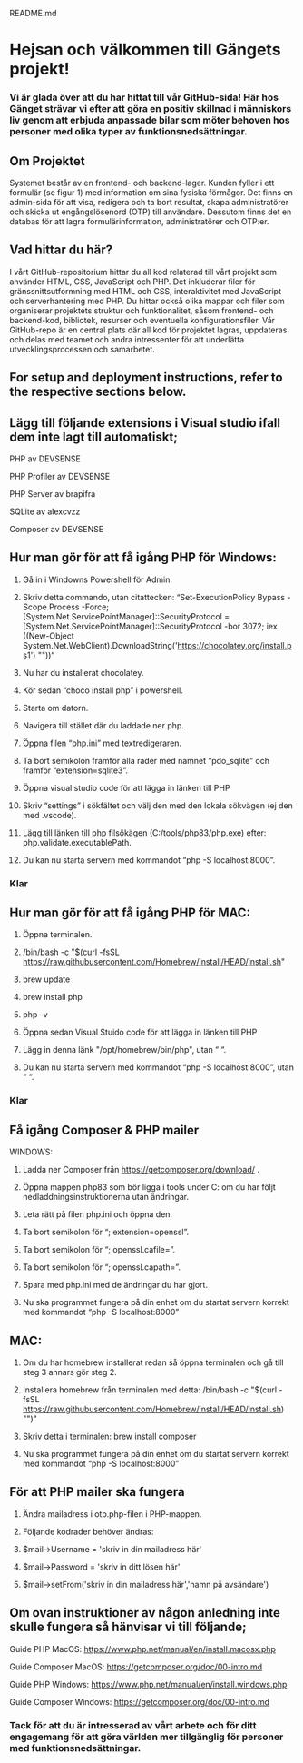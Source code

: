 README.md 

 

# Hejsan och välkommen till Gängets projekt!  

 

### Vi är glada över att du har hittat till vår GitHub-sida! Här hos Gänget strävar vi efter att göra en positiv skillnad i människors liv genom att erbjuda anpassade bilar som möter behoven hos personer med olika typer av funktionsnedsättningar. 

 

## Om Projektet 

Systemet består av en frontend- och backend-lager. Kunden fyller i ett formulär (se figur 1) med information om sina fysiska förmågor. Det finns en admin-sida för att visa, redigera och ta bort resultat, skapa administratörer och skicka ut engångslösenord (OTP) till användare. Dessutom finns det en databas för att lagra formulärinformation, administratörer och OTP:er. 

 

## Vad hittar du här? 

I vårt GitHub-repositorium hittar du all kod relaterad till vårt projekt som använder HTML, CSS, JavaScript och PHP. Det inkluderar filer för gränssnittsutformning med HTML och CSS, interaktivitet med JavaScript och serverhantering med PHP. Du hittar också olika mappar och filer som organiserar projektets struktur och funktionalitet, såsom frontend- och backend-kod, bibliotek, resurser och eventuella konfigurationsfiler. Vår GitHub-repo är en central plats där all kod för projektet lagras, uppdateras och delas med teamet och andra intressenter för att underlätta utvecklingsprocessen och samarbetet. 

 

 

## For setup and deployment instructions, refer to the respective sections below. 

## Lägg till följande extensions i Visual studio ifall dem inte lagt till automatiskt; 
PHP av DEVSENSE   

PHP Profiler av DEVSENSE  
 
PHP Server av brapifra  
 
SQLite av alexcvzz 
 
Composer av DEVSENSE  

## Hur man gör för att få igång PHP för Windows: 

1. Gå in i Windowns Powershell för Admin. 

2. Skriv detta commando, utan citattecken: “Set-ExecutionPolicy Bypass -Scope Process -Force; [System.Net.ServicePointManager]::SecurityProtocol = [System.Net.ServicePointManager]::SecurityProtocol -bor 3072; iex ((New-Object System.Net.WebClient).DownloadString('https://chocolatey.org/install.ps1') "‌"))“ 

3. Nu har du installerat chocolatey. 

4. Kör sedan “choco install php” i powershell. 

5. Starta om datorn. 

6. Navigera till stället där du laddade ner php. 

7. Öppna filen “php.ini” med textredigeraren. 

8. Ta bort semikolon framför alla rader med namnet “pdo_sqlite” och framför “extension=sqlite3”. 

9. Öppna visual studio code för att lägga in länken till PHP 

10. Skriv “settings” i sökfältet och välj den med den lokala sökvägen (ej den med .vscode). 

11. Lägg till länken till php filsökägen (C:/tools/php83/php.exe) efter: php.validate.executablePath. 

12. Du kan nu starta servern med kommandot “php -S localhost:8000”. 

### Klar 

 

 

## Hur man gör för att få igång PHP för MAC: 

1. Öppna terminalen. 

2. /bin/bash -c "$(curl -fsSL https://raw.githubusercontent.com/Homebrew/install/HEAD/install.sh" 

3. brew update 

4. brew install php 

5. php -v 

6. Öppna sedan Visual Stuido code för att lägga in länken till PHP 

7. Lägg in denna länk "/opt/homebrew/bin/php", utan “ “. 

8. Du kan nu starta servern med kommandot “php -S localhost:8000”, utan “ “. 

### Klar 

 

 

## Få igång Composer & PHP mailer 

WINDOWS: 

1. Ladda ner Composer från https://getcomposer.org/download/ . 

2. Öppna mappen php83 som bör ligga i tools under C: om du har följt nedladdningsinstruktionerna utan ändringar. 

3. Leta rätt på filen php.ini och öppna den. 

4. Ta bort semikolon för “; extension=openssl”. 

5. Ta bort semikolon för “; openssl.cafile=”. 

6. Ta bort semikolon för “; openssl.capath=”. 

7. Spara med php.ini med de ändringar du har gjort. 

8. Nu ska programmet fungera på din enhet om du startat servern korrekt med kommandot “php -S localhost:8000” 

 

 

 

## MAC: 

1. Om du har homebrew installerat redan så öppna terminalen och gå till steg 3 annars gör steg 2. 

2. Installera homebrew från terminalen med detta: /bin/bash -c "$(curl -fsSL https://raw.githubusercontent.com/Homebrew/install/HEAD/install.sh) "‌")" 

3. Skriv detta i terminalen: brew install composer 

4. Nu ska programmet fungera på din enhet om du startat servern korrekt med kommandot “php -S localhost:8000” 

 

 
## För att PHP mailer ska fungera 

1. Ändra mailadress i otp.php-filen i PHP-mappen. 

2. Följande kodrader behöver ändras: 

3. $mail->Username = 'skriv in din mailadress här'  

4. $mail->Password = 'skriv in ditt lösen här' 

5. $mail->setFrom('skriv in din mailadress här','namn på avsändare') 

 

## Om ovan instruktioner av någon anledning inte skulle fungera så hänvisar vi till följande; 

Guide PHP MacOS: https://www.php.net/manual/en/install.macosx.php 

Guide Composer MacOS: https://getcomposer.org/doc/00-intro.md 

Guide PHP Windows: https://www.php.net/manual/en/install.windows.php 

Guide Composer Windows: https://getcomposer.org/doc/00-intro.md 

 

 

### Tack för att du är intresserad av vårt arbete och för ditt engagemang för att göra världen mer tillgänglig för personer med funktionsnedsättningar. 

 
